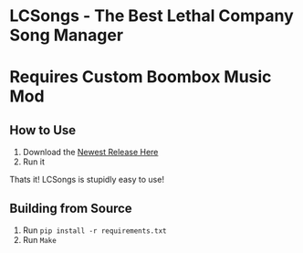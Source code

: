 # LCSongs - The Best Lethal Company Song Manager

# Requires Custom Boombox Music Mod

## How to Use
1. Download the [Newest Release Here](https://github.com/LimeGradient/LCSongs/releases)
2. Run it

Thats it! LCSongs is stupidly easy to use!

## Building from Source
1. Run `pip install -r requirements.txt`
2. Run `Make`